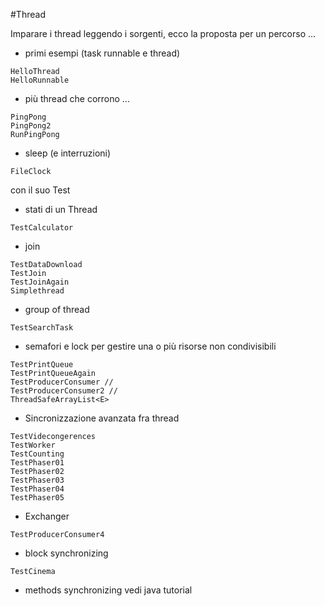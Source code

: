 #Thread

Imparare i thread leggendo i sorgenti, ecco la proposta per un percorso ...

- primi esempi (task runnable e thread)
```
HelloThread
HelloRunnable
```
- più thread che corrono ...
```
PingPong
PingPong2
RunPingPong
```
- sleep (e interruzioni)
```
FileClock 
```
con il suo Test
- stati di un Thread
```
TestCalculator
```
- join
```
TestDataDownload
TestJoin
TestJoinAgain
Simplethread
```
- group of thread
```
TestSearchTask
```
- semafori e lock per gestire una o più risorse non condivisibili
```
TestPrintQueue
TestPrintQueueAgain
TestProducerConsumer // 
TestProducerConsumer2 // 
ThreadSafeArrayList<E>
```
- Sincronizzazione avanzata fra thread
```
TestVidecongerences
TestWorker 
TestCounting
TestPhaser01
TestPhaser02
TestPhaser03
TestPhaser04
TestPhaser05
```
- Exchanger
```
TestProducerConsumer4
```
- block synchronizing
```
TestCinema
```
- methods synchronizing
vedi java tutorial
